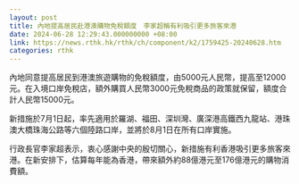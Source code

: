 ```yaml
---
layout: post
title: 內地提高居民赴港澳購物免稅額度　李家超稱有利吸引更多旅客來港
date: 2024-06-28 12:29:43.000000000 +08:00
link: https://news.rthk.hk/rthk/ch/component/k2/1759425-20240628.htm
categories: rthk
---
```


內地同意提高居民到港澳旅遊購物的免稅額度，由5000元人民幣，提高至12000元。在入境口岸免稅店，額外購買人民幣3000元免稅商品的政策就保留，額度合計人民幣15000元。

新措施於7月1日起，率先適用於羅湖、福田、深圳灣、廣深港高鐵西九龍站、港珠澳大橋珠海公路等六個陸路口岸，並將於8月1日在所有口岸實施。

行政長官李家超表示，衷心感謝中央的殷切關心，新措施有利香港吸引更多旅客來港。在新安排下，估算每年能為香港，帶來額外約88億港元至176億港元的購物消費額。
